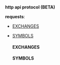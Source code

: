 **http api protocol (BETA)**

**requests**:

* [EXCHANGES](#exchanges) 
* [SYMBOLS](#symbols)
  


  #### EXCHANGES 

  #### SYMBOLS 
